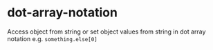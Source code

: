 dot-array-notation
==================

Access object from string or set object values from string in dot array notation e.g. `something.else[0]`
